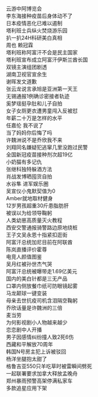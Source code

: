 云游中阿博览会  
李东海接种疫苗后身体动不了  
日本疫情恶化已难以遏制  
塔利班士兵纵火焚烧游乐园  
扒一扒24H科研美白真相  
周也 赖冠霖  
塔利班称阿富汗不会是民主国家  
塔利班宣布成立阿富汗伊斯兰酋长国  
双镜主演组团剧透  
湖南卫视官宣余生  
谢晖发文道歉  
张云龙说言承旭是亚洲第一天王  
无锡通报1例确诊密接者轨迹  
奚梦瑶挺孕肚和儿子自拍  
女子女厕更衣遭男童闯入反被怼  
年薪二十万是怎样的水平  
任嘉伦 我不说了  
当了妈妈你后悔了吗  
许魏洲说不是乔欣我不来  
刘翔同名嫌疑犯逃窜几里没跑过民警  
全国新冠疫苗接种剂次超19亿  
小奶猫有多记仇  
张继科独特躲酒方法  
肖战发博晒囤货自拍  
水谷隼 进军娱乐圈  
吴宣仪小鬼默契值为0  
Amber就地取材健身  
12岁男孩超重30斤患脂肪肝  
被误以为给领导鞠躬  
人类幼崽高质量灭火教程  
西安交警通报骑警路边原地绕桩  
王子文吴永恩十指紧扣逛街  
阿富汗总统加尼目前在阿联酋  
陈岚直播评价霍尊  
电竞人颜值图鉴  
吴月红被孙世杰气哭  
阿富汗总统被曝带走1.69亿美元  
国内的美白针都是三无产品  
口罩内侧放餐巾纸可防眼镜起雾  
马龙颠球一键变装  
母亲去世抗疫司机含泪隔空鞠躬  
乔欣话量是许魏洲的三倍  
麦当劳  
为何影视剧小人物越来越少  
恋恋剧中人开播  
男子因感情纠纷撞人致2死6伤  
西藏和平解放70周年  
韩国N号房主犯上诉被驳回  
杨洋坐腿抱太甜了  
格鲁吉亚550只羊吃草时被雷瞬间劈死  
一起联署要求加拿大释放孟晚舟  
郑州暴雨预警高架停满私家车  
多款追星应用下架  
